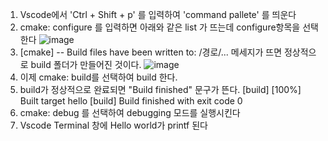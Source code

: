 1. Vscode에서 'Ctrl + Shift + p' 를 입력하여 'command pallete' 를 띄운다
2. cmake: configure 를 입력하면 아래와 같은 list 가 뜨는데 configure항목을 선택한다
  ![image](https://user-images.githubusercontent.com/109014545/178133394-dff1ef95-38a3-42dc-b230-653d1716fb41.png)
4. [cmake] -- Build files have been written to: /경로/... 메세지가 뜨면 정상적으로 build 폴더가 만들어진 것이다. 
![image](https://user-images.githubusercontent.com/109014545/178133521-1b9dd4f6-d810-4a15-b0b5-383d567541cb.png)
5. 이제 cmake: build를 선택하여 build 한다.
6. build가 정상적으로 완료되면 "Build finished" 문구가 뜬다.
  [build] [100%] Built target hello
  [build] Build finished with exit code 0
7. cmake: debug 를 선택하여 debugging 모드를 실행시킨다
8. Vscode Terminal 창에 Hello world가 printf 된다
  

